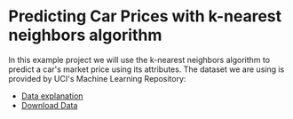 # Predicting Car Prices with k-nearest neighbors algorithm

In this example project we will use the k-nearest neighbors algorithm to predict a car's market price using its attributes. The dataset we are using is provided by UCI's Machine Learning Repository:

* <a target="_blank" href="https://archive.ics.uci.edu/ml/datasets/automobile">Data explanation</a>
* <a target="_blank" href="https://archive.ics.uci.edu/ml/machine-learning-databases/autos/imports-85.data">Download Data</a>

